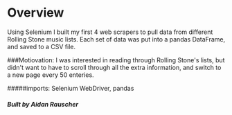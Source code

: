 # Overview

Using Selenium I built my first 4 web scrapers to pull data from different Rolling Stone music lists. 
Each set of data was put into a pandas DataFrame, and saved to a CSV file. 

###Motiovation:
I was interested in reading through Rolling Stone's lists, but didn't want to have to scroll through all the extra information,
and switch to a new page every 50 enteries. 

#####imports: Selenium WebDriver, pandas 


###### _**Built by Aidan Rauscher**_
